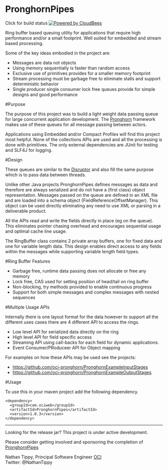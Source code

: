 
PronghornPipes  
=====
Click for build status [![Powered by CloudBees](https://www.cloudbees.com/sites/default/files/styles/large/public/Button-Powered-by-CB.png?itok=uMDWINfY)](https://pronghorn.ci.cloudbees.com/)    

Ring buffer based queuing utility for applications that require high performance and/or a small footprint.  Well suited for embedded and stream based processing. 

Some of the key ideas embodied in the project are:
- Messages are data not objects
- Using memory sequentially is faster than random access
- Exclusive use of primitives provides for a smaller memory footprint
- Stream processing must be garbage free to eliminate stalls and support deterministic behavior
- Single producer single consumer lock free queues provide for simple designs and good performance

#Purpose

The purpose of this project was to build a light weight data passing queue for large concurrent application development.  The [Pronghorn](https://github.com/oci-pronghorn/Pronghorn) framework makes use of these queues for all message passing between actors.

Applications using Embedded and/or Compact Profiles will find this project most helpful.  None of the collections APIs are used and all the processing is done with primitives.  The only external dependencies are JUnit for testing and SLF4J for logging.  

#Design

These queues are similar to the [Disruptor](https://github.com/LMAX-Exchange/disruptor) and also fill the same purpose which is to pass data between threads.  

Unlike other Java projects PronghornPipes defines messages as data and therefore are always serialized and do not have a (first class) object representation.  Messages passed on the queue are defined in an XML file and are loaded into a schema object (FieldReferenceOffsetManager).  This object can be used directly eliminating any need to use XML or parsing in a deliverable product.

All the APIs read and write the fields directly in place (eg on the queue).  This eliminates pointer chasing overhead and encourages sequential usage and optimal cache line usage.

The RingBuffer class contains 2 private array buffers, one for fixed data and one for variable length data.  This design enables direct access to any fields within the messages while supporting variable length field types.

#Ring Buffer Features

* Garbage free, runtime data passing does not allocate or free any memory
* Lock free, CAS used for setting position of head/tail on ring buffer 
* Non-blocking, try methods provided to enable continuous progress 
* Support for both simple messages and complex messages with nested sequences

#Multiple Usage APIs

Internally there is one layout format for the data however to support all the different uses cases there are 4 different API to access the rings.

* Low level API for serialized data directly on the ring
* High level API for field specific access
* Streaming API using call-backs for each field for dynamic applications.
* Event Consumer/PRoduceer API for Object mapping

For examples on how these APIs may be used see the projects:
- https://github.com/oci-pronghorn/PronghornExampleInputStages
- https://github.com/oci-pronghorn/PronghornExampleOutputStages

#Usage

  To use this in your maven project add the following dependency.

    <dependency>
      <groupId>com.ociweb</groupId>
      <artifactId>PronghornPipes</artifactId>
      <version>1.0.3</version>
    </dependency> 
   
     

------------------------------------------

Looking for the release jar? This project is under active development.

Please consider getting involved and sponsoring the completion of [PronghornPipes](mailto:info@ociweb.com;?subject=Pronghorn%20Sponsor%20Inquiry)


Nathan Tippy, Principal Software Engineer [OCI](http://ociweb.com)  
Twitter: @NathanTippy

